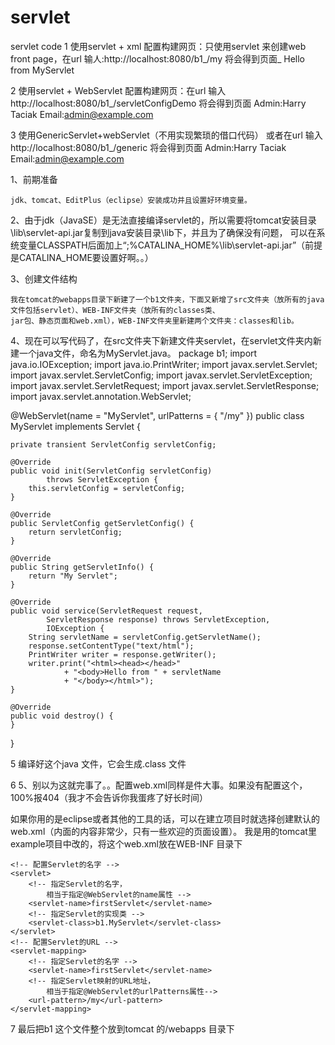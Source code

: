 # servlet
servlet code
1 使用servlet + xml 配置构建网页：只使用servlet 来创建web front page，在url 输人:http://localhost:8080/b1_/my
将会得到页面_
Hello from MyServlet

2 使用servlet + WebServlet 配置构建网页：在url 输入http://localhost:8080/b1_/servletConfigDemo
将会得到页面
Admin:Harry Taciak
Email:admin@example.com

3 使用GenericServlet+webServlet（不用实现繁琐的借口代码）
或者在url 输入 http://localhost:8080/b1_/generic
将会得到页面
Admin:Harry Taciak
Email:admin@example.com

1、前期准备

    jdk、tomcat、EditPlus（eclipse）安装成功并且设置好环境变量。

2、由于jdk（JavaSE）是无法直接编译servlet的，所以需要将tomcat安装目录\lib\servlet-api.jar复制到java安装目录\lib下，并且为了确保没有问题，
可以在系统变量CLASSPATH后面加上“;%CATALINA_HOME%\lib\servlet-api.jar”（前提是CATALINA_HOME要设置好啊。。）

3、创建文件结构

    我在tomcat的webapps目录下新建了一个b1文件夹，下面又新增了src文件夹（放所有的java文件包括servlet）、WEB-INF文件夹（放所有的classes类、
    jar包、静态页面和web.xml），WEB-INF文件夹里新建两个文件夹：classes和lib。

4、现在可以写代码了，在src文件夹下新建文件夹servlet，在servlet文件夹内新建一个java文件，命名为MyServlet.java。
package b1;
import java.io.IOException;
import java.io.PrintWriter;
import javax.servlet.Servlet;
import javax.servlet.ServletConfig;
import javax.servlet.ServletException;
import javax.servlet.ServletRequest;
import javax.servlet.ServletResponse;
import javax.servlet.annotation.WebServlet;

@WebServlet(name = "MyServlet", urlPatterns = { "/my" })
public class MyServlet implements Servlet {
    
    private transient ServletConfig servletConfig;

    @Override
    public void init(ServletConfig servletConfig)
            throws ServletException {
        this.servletConfig = servletConfig;
    }
    
    @Override
    public ServletConfig getServletConfig() {
        return servletConfig;
    }

    @Override
    public String getServletInfo() {
        return "My Servlet";
    }

    @Override
    public void service(ServletRequest request,
            ServletResponse response) throws ServletException,
            IOException {
        String servletName = servletConfig.getServletName();
        response.setContentType("text/html");
        PrintWriter writer = response.getWriter();
        writer.print("<html><head></head>"
                + "<body>Hello from " + servletName 
                + "</body></html>");
    }

    @Override
    public void destroy() {
    }    
}

5 编译好这个java 文件，它会生成.class 文件

6 5、别以为这就完事了。。配置web.xml同样是件大事。如果没有配置这个，100%报404（我才不会告诉你我蛋疼了好长时间）

如果你用的是eclipse或者其他的工具的话，可以在建立项目时就选择创建默认的web.xml（内面的内容非常少，只有一些欢迎的页面设置）。
我是用的tomcat里example项目中改的，将这个web.xml放在WEB-INF 目录下
<?xml version="1.0" encoding="GBK"?>
<web-app xmlns="http://xmlns.jcp.org/xml/ns/javaee"
	xmlns:xsi="http://www.w3.org/2001/XMLSchema-instance"
	xsi:schemaLocation="http://xmlns.jcp.org/xml/ns/javaee
	http://xmlns.jcp.org/xml/ns/javaee/web-app_3_1.xsd"
	version="3.1">

	<!-- 配置Servlet的名字 -->
	<servlet>
		<!-- 指定Servlet的名字，
			相当于指定@WebServlet的name属性 -->
		<servlet-name>firstServlet</servlet-name>
		<!-- 指定Servlet的实现类 -->
		<servlet-class>b1.MyServlet</servlet-class>
	</servlet>
	<!-- 配置Servlet的URL -->
	<servlet-mapping>
		<!-- 指定Servlet的名字 -->
		<servlet-name>firstServlet</servlet-name>
		<!-- 指定Servlet映射的URL地址，
			相当于指定@WebServlet的urlPatterns属性-->
		<url-pattern>/my</url-pattern>
	</servlet-mapping>

</web-app>

7 最后把b1 这个文件整个放到tomcat 的/webapps 目录下


